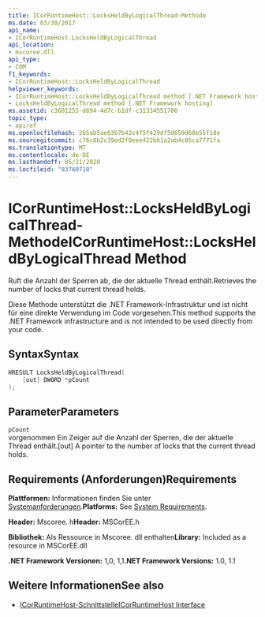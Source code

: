 ```yaml
---
title: ICorRuntimeHost::LocksHeldByLogicalThread-Methode
ms.date: 03/30/2017
api_name:
- ICorRuntimeHost.LocksHeldByLogicalThread
api_location:
- mscoree.dll
api_type:
- COM
f1_keywords:
- ICorRuntimeHost::LocksHeldByLogicalThread
helpviewer_keywords:
- ICorRuntimeHost::LocksHeldByLogicalThread method [.NET Framework hosting]
- LocksHeldByLogicalThread method [.NET Framework hosting]
ms.assetid: c3601255-d894-4d7c-b1df-c31334551700
topic_type:
- apiref
ms.openlocfilehash: 265ab5ae03b7b42c4f5f429df5d659d60e55f18e
ms.sourcegitcommit: c76c8b2c39ed2f0eee422b61a2ab4c05ca7771fa
ms.translationtype: MT
ms.contentlocale: de-DE
ms.lasthandoff: 05/21/2020
ms.locfileid: "83760718"
---
```

# <a name="icorruntimehostlocksheldbylogicalthread-method"></a><span data-ttu-id="5de3f-102">ICorRuntimeHost::LocksHeldByLogicalThread-Methode</span><span class="sxs-lookup"><span data-stu-id="5de3f-102">ICorRuntimeHost::LocksHeldByLogicalThread Method</span></span>
<span data-ttu-id="5de3f-103">Ruft die Anzahl der Sperren ab, die der aktuelle Thread enthält.</span><span class="sxs-lookup"><span data-stu-id="5de3f-103">Retrieves the number of locks that current thread holds.</span></span>  
  
 <span data-ttu-id="5de3f-104">Diese Methode unterstützt die .NET Framework-Infrastruktur und ist nicht für eine direkte Verwendung im Code vorgesehen.</span><span class="sxs-lookup"><span data-stu-id="5de3f-104">This method supports the .NET Framework infrastructure and is not intended to be used directly from your code.</span></span>  
  
## <a name="syntax"></a><span data-ttu-id="5de3f-105">Syntax</span><span class="sxs-lookup"><span data-stu-id="5de3f-105">Syntax</span></span>  
  
```cpp  
HRESULT LocksHeldByLogicalThread(  
    [out] DWORD *pCount  
);  
```  
  
## <a name="parameters"></a><span data-ttu-id="5de3f-106">Parameter</span><span class="sxs-lookup"><span data-stu-id="5de3f-106">Parameters</span></span>  
 `pCount`  
 <span data-ttu-id="5de3f-107">vorgenommen Ein Zeiger auf die Anzahl der Sperren, die der aktuelle Thread enthält.</span><span class="sxs-lookup"><span data-stu-id="5de3f-107">[out] A pointer to the number of locks that the current thread holds.</span></span>  
  
## <a name="requirements"></a><span data-ttu-id="5de3f-108">Requirements (Anforderungen)</span><span class="sxs-lookup"><span data-stu-id="5de3f-108">Requirements</span></span>  
 <span data-ttu-id="5de3f-109">**Plattformen:** Informationen finden Sie unter [Systemanforderungen](../../get-started/system-requirements.md).</span><span class="sxs-lookup"><span data-stu-id="5de3f-109">**Platforms:** See [System Requirements](../../get-started/system-requirements.md).</span></span>  
  
 <span data-ttu-id="5de3f-110">**Header:** Mscoree. h</span><span class="sxs-lookup"><span data-stu-id="5de3f-110">**Header:** MSCorEE.h</span></span>  
  
 <span data-ttu-id="5de3f-111">**Bibliothek:** Als Ressource in Mscoree. dll enthalten</span><span class="sxs-lookup"><span data-stu-id="5de3f-111">**Library:** Included as a resource in MSCorEE.dll</span></span>  
  
 <span data-ttu-id="5de3f-112">**.NET Framework Versionen:** 1,0, 1,1</span><span class="sxs-lookup"><span data-stu-id="5de3f-112">**.NET Framework Versions:** 1.0, 1.1</span></span>  
  
## <a name="see-also"></a><span data-ttu-id="5de3f-113">Weitere Informationen</span><span class="sxs-lookup"><span data-stu-id="5de3f-113">See also</span></span>

- [<span data-ttu-id="5de3f-114">ICorRuntimeHost-Schnittstelle</span><span class="sxs-lookup"><span data-stu-id="5de3f-114">ICorRuntimeHost Interface</span></span>](icorruntimehost-interface.md)
